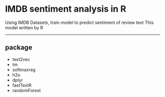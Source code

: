 # IMDB sentiment analysis in R

Using IMDB Datasets, train model to predict sentiment of review text
This model written by R

****

## package

* text2vec
* tm
* softmaxreg
* h2o
* dplyr
* fastTextR
* randomForest
